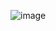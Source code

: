 ![image](https://user-images.githubusercontent.com/63789702/188199253-ba7db4db-abce-4345-a1d0-ae5b87672a51.png)
